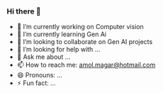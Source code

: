### Hi there 👋

<!--
**magaramol/magaramol** is a ✨ _special_ ✨ repository because its `README.md` (this file) appears on your GitHub profile.

Here are some ideas to get you started:
-->

- 🔭 I’m currently working on Computer vision
- 🌱 I’m currently learning Gen Ai
- 👯 I’m looking to collaborate on Gen AI projects
- 🤔 I’m looking for help with ...
- 💬 Ask me about ...
- 📫 How to reach me: amol.magar@hotmail.com
- 😄 Pronouns: ...
- ⚡ Fun fact: ...
